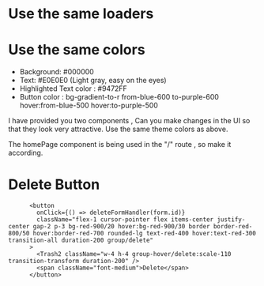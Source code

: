 # Use the same loaders


# Use the same colors
- Background: #000000 
- Text: #E0E0E0 (Light gray, easy on the eyes)
- Highlighted Text color : #9472FF
- Button color :  bg-gradient-to-r from-blue-600 to-purple-600 hover:from-blue-500 hover:to-purple-500 





I have provided you two components , Can you make changes in the UI so that they look very attractive. Use the same theme colors as above.

The homePage component is being used in the "/" route , so make it according.


# Delete Button
          <button
            onClick={() => deleteFormHandler(form.id)}
            className="flex-1 cursor-pointer flex items-center justify-center gap-2 p-3 bg-red-900/20 hover:bg-red-900/30 border border-red-800/50 hover:border-red-700 rounded-lg text-red-400 hover:text-red-300 transition-all duration-200 group/delete"
          >
            <Trash2 className="w-4 h-4 group-hover/delete:scale-110 transition-transform duration-200" />
            <span className="font-medium">Delete</span>
          </button>